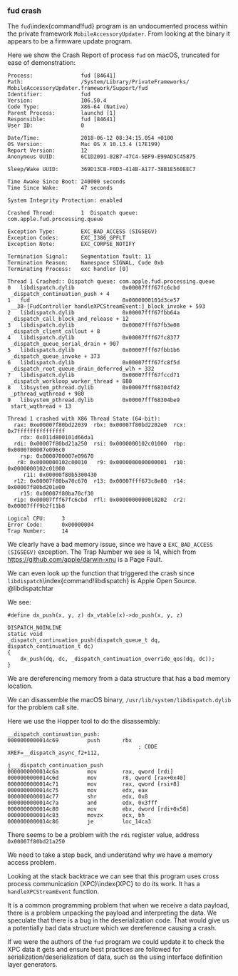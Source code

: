 ### fud crash

The `fud`\index{command!fud} program is an undocumented process within the private framework `MobileAccessoryUpdater`.
From looking at the binary it appears to be a firmware update program.

Here we show the Crash Report of process `fud` on macOS, truncated for ease of demonstration:

```
Process:               fud [84641]
Path:                  /System/Library/PrivateFrameworks/
MobileAccessoryUpdater.framework/Support/fud
Identifier:            fud
Version:               106.50.4
Code Type:             X86-64 (Native)
Parent Process:        launchd [1]
Responsible:           fud [84641]
User ID:               0

Date/Time:             2018-06-12 08:34:15.054 +0100
OS Version:            Mac OS X 10.13.4 (17E199)
Report Version:        12
Anonymous UUID:        6C1D2091-02B7-47C4-5BF9-E99AD5C45875

Sleep/Wake UUID:       369D13CB-F0D3-414B-A177-38B1E560EEC7

Time Awake Since Boot: 240000 seconds
Time Since Wake:       47 seconds

System Integrity Protection: enabled

Crashed Thread:        1  Dispatch queue: com.apple.fud.processing.queue

Exception Type:        EXC_BAD_ACCESS (SIGSEGV)
Exception Codes:       EXC_I386_GPFLT
Exception Note:        EXC_CORPSE_NOTIFY

Termination Signal:    Segmentation fault: 11
Termination Reason:    Namespace SIGNAL, Code 0xb
Terminating Process:   exc handler [0]

Thread 1 Crashed:: Dispatch queue: com.apple.fud.processing.queue
0   libdispatch.dylib             	0x00007fff67fc6cbd
 _dispatch_continuation_push + 4
1   fud                           	0x0000000101d3ce57
 __38-[FudController handleXPCStreamEvent:]_block_invoke + 593
2   libdispatch.dylib             	0x00007fff67fbb64a
 _dispatch_call_block_and_release + 12
3   libdispatch.dylib             	0x00007fff67fb3e08
 _dispatch_client_callout + 8
4   libdispatch.dylib             	0x00007fff67fc8377
 _dispatch_queue_serial_drain + 907
5   libdispatch.dylib             	0x00007fff67fbb1b6
 _dispatch_queue_invoke + 373
6   libdispatch.dylib             	0x00007fff67fc8f5d
 _dispatch_root_queue_drain_deferred_wlh + 332
7   libdispatch.dylib             	0x00007fff67fccd71
 _dispatch_workloop_worker_thread + 880
8   libsystem_pthread.dylib       	0x00007fff68304fd2
 _pthread_wqthread + 980
9   libsystem_pthread.dylib       	0x00007fff68304be9
 start_wqthread + 13

Thread 1 crashed with X86 Thread State (64-bit):
  rax: 0xe00007f80bd22039  rbx: 0x00007f80bd2202e0  rcx: 0x7fffffffffffffff
    rdx: 0x011d800101d66da1
  rdi: 0x00007f80bd21a250  rsi: 0x0000000102c01000  rbp: 0x0000700007e096c0
    rsp: 0x0000700007e09670
   r8: 0x0000000102c00010   r9: 0x0000000000000001  r10: 0x0000000102c01000
     r11: 0x00000f80b5300430
  r12: 0x00007f80ba70c670  r13: 0x00007fff673c8e80  r14: 0x00007f80bd201e00
    r15: 0x00007f80ba70cf30
  rip: 0x00007fff67fc6cbd  rfl: 0x0000000000010202  cr2: 0x00007fff9b2f11b8

Logical CPU:     3
Error Code:      0x00000004
Trap Number:     14
```

We clearly have a bad memory issue, since we have a `EXC_BAD_ACCESS (SIGSEGV)` exception.
The Trap Number we see is 14, which from https://github.com/apple/darwin-xnu is a Page Fault.

We can even look up the function that triggered the crash since `libdispatch`\index{command!libdispatch} is Apple Open Source. @libdispatchtar

We see:
```
#define dx_push(x, y, z) dx_vtable(x)->do_push(x, y, z)

DISPATCH_NOINLINE
static void
_dispatch_continuation_push(dispatch_queue_t dq, dispatch_continuation_t dc)
{
	dx_push(dq, dc, _dispatch_continuation_override_qos(dq, dc));
}
```

We are dereferencing memory from a data structure that has a bad memory location.

We can disassemble the macOS binary, `/usr/lib/system/libdispatch.dylib` for the problem call site.

Here we use the Hopper tool to do the disassembly:
```
__dispatch_continuation_push:
0000000000014c69         push       rbx
                                         ; CODE XREF=__dispatch_async_f2+112,
                                          j___dispatch_continuation_push
0000000000014c6a         mov        rax, qword [rdi]
0000000000014c6d         mov        r8, qword [rax+0x40]
0000000000014c71         mov        rax, qword [rsi+8]
0000000000014c75         mov        edx, eax
0000000000014c77         shr        edx, 0x8
0000000000014c7a         and        edx, 0x3fff
0000000000014c80         mov        ebx, dword [rdi+0x58]
0000000000014c83         movzx      ecx, bh
0000000000014c86         je         loc_14ca3
```

There seems to be a problem with the `rdi` register value, address `0x00007f80bd21a250`

We need to take a step back, and understand why we have a memory access problem.

Looking at the stack backtrace we can see that this program uses cross process communication
(XPC)\index{XPC} to do its work.  It has a `handleXPCStreamEvent` function.

It is a common programming problem that when we receive a data payload, there is a problem unpacking the payload and interpreting the data.  We speculate that there is a bug in the deserialization code.  That would give us a potentially bad data structure which we dereference causing a crash.

If we were the authors of the `fud` program we could update it to check the XPC data it gets and ensure best practices are followed for serialization/deserialization of data, such as the using interface definition layer generators.
